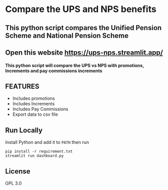 # Compare the UPS and NPS benefits 
## This python script compares the Unified Pension Scheme and National Pension Scheme

## Open this website https://ups-nps.streamlit.app/
#### This python script will compare the UPS vs NPS with promotions, Increments and pay commissions increments

## FEATURES
* Includes promotions
* Includes Increments
* Includes Pay Commissions 
* Export data to csv file

## Run Locally 
Install Python and add it to `PATH` then run

```
pip install -r requirement.txt
streamlit run dashboard.py
```

## License

GPL 3.0


